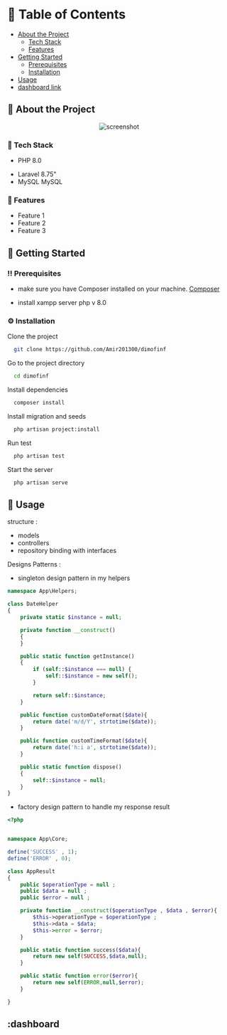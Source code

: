 <!-- Table of Contents -->
# :notebook_with_decorative_cover: Table of Contents

- [About the Project](#star2-about-the-project)
  * [Tech Stack](#space_invader-tech-stack)
  * [Features](#dart-features)
- [Getting Started](#toolbox-getting-started)
  * [Prerequisites](#bangbang-prerequisites)
  * [Installation](#gear-installation)
- [Usage](#eyes-usage)
- [dashboard link](#dashboard)

  

<!-- About the Project -->
## :star2: About the Project

<div align="center"> 
  <img src="http://emir.life/codescreen.PNG" alt="screenshot" />
</div>


<!-- TechStack -->
### :space_invader: Tech Stack

- PHP 8.0</p>
- Laravel 8.75"
- MySQL MySQL

<!-- Features -->
### :dart: Features

- Feature 1
- Feature 2
- Feature 3
 
<!-- Getting Started -->
## 	:toolbox: Getting Started

<!-- Prerequisites -->
### :bangbang: Prerequisites

- make sure you have Composer installed on your machine.
<a href="https://getcomposer.org/">Composer</a>

- install xampp server php v 8.0 

<!-- Installation -->
### :gear: Installation

Clone the project

```bash
  git clone https://github.com/Amir201300/dimofinf
```

Go to the project directory

```bash
  cd dimofinf
```

Install dependencies

```bash
  composer install
```

Install migration and seeds

```bash
  php artisan project:install
```

Run test

```bash
  php artisan test
```

Start the server

```bash
  php artisan serve
```


<!-- Usage -->
## :eyes: Usage
structure : 
- models 
- controllers
- repository binding with interfaces 

Designs Patterns :  
- singleton design pattern in my helpers

```php
namespace App\Helpers;

class DateHelper
{
    private static $instance = null;

    private function __construct()
    {
    }

    public static function getInstance()
    {
        if (self::$instance === null) {
            self::$instance = new self();
        }

        return self::$instance;
    }

    public function customDateFormat($date){
        return date('m/d/Y', strtotime($date));
    }

    public function customTimeFormat($date){
        return date('h:i a', strtotime($date));
    }

    public static function dispose()
    {
        self::$instance = null;
    }
}
```
- factory design pattern to handle my response result
```php
<?php


namespace App\Core;

define('SUCCESS' , 1);
define('ERROR' , 0);

class AppResult
{
    public $operationType = null ;
    public $data = null ;
    public $error = null ;

    private function __construct($operationType , $data , $error){
        $this->operationType = $operationType ;
        $this->data = $data;
        $this->error = $error;
    }

    public static function success($data){
        return new self(SUCCESS,$data,null);
    }

    public static function error($error){
        return new self(ERROR,null,$error);
    }

}
```

<!-- dashboard -->
## :dashboard
